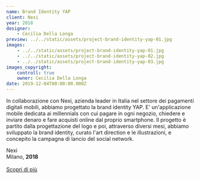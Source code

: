 ```yaml
---
name: Brand Identity YAP
client: Nexi
year: 2018
designer:
    - Cecilia Della Longa
preview: ../../static/assets/project-brand-identity-yap-01.jpg
images:
    - ../../static/assets/project-brand-identity-yap-01.jpg
    - ../../static/assets/project-brand-identity-yap-02.jpg
    - ../../static/assets/project-brand-identity-yap-03.jpg
images_copyright:
    controll: true
    owner: Cecilia Della Longa
date: 2019-12-04T00:00:00.000Z
---
```


In collaborazione con Nexi, azienda leader in Italia nel settore dei pagamenti digitali mobili, abbiamo progettato la brand identity YAP. E' un'applicazione mobile dedicata ai millennials con cui pagare in ogni negozio, chiedere e inviare denaro e fare acquisti online dal proprio smartphone. Il progetto è partito dalla progettazione del logo e poi, attraverso diversi mesi, abbiamo sviluppato la brand identity, curato l'art direction e le illustrazioni, e concepito la campagna di lancio del social network.

Nexi  
Milano, **2018**<br><br>
[Scopri di più](https://www.behance.net/gallery/73112497/yap)
